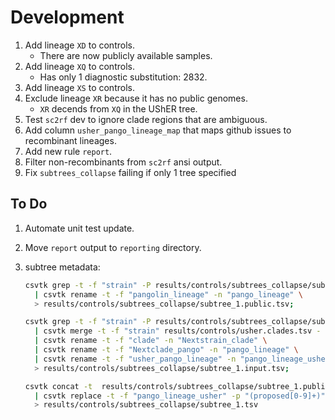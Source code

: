 # Development

1. Add lineage `XD` to controls.
    - There are now publicly available samples.
1. Add lineage `XQ` to controls.
    - Has only 1 diagnostic substitution: 2832.
1. Add lineage `XS` to controls.
1. Exclude lineage `XR` because it has no public genomes.
    - `XR` decends from `XQ` in the UShER tree.
1. Test `sc2rf` dev to ignore clade regions that are ambiguous.
1. Add column `usher_pango_lineage_map` that maps github issues to recombinant lineages.
1. Add new rule `report`.
1. Filter non-recombinants from `sc2rf` ansi output.
1. Fix `subtrees_collapse` failing if only 1 tree specified

## To Do

1. Automate unit test update.
1. Move `report` output to `reporting` directory.
1. subtree metadata:

    ```bash
    csvtk grep -t -f "strain" -P results/controls/subtrees_collapse/subtree_1.txt data/public-latest/metadata.tsv \
      | csvtk rename -t -f "pangolin_lineage" -n "pango_lineage" \
      > results/controls/subtrees_collapse/subtree_1.public.tsv;

    csvtk grep -t -f "strain" -P results/controls/subtrees_collapse/subtree_1.txt results/controls/nextclade.metadata.tsv \
      | csvtk merge -t -f "strain" results/controls/usher.clades.tsv - \
      | csvtk rename -t -f "clade" -n "Nextstrain_clade" \
      | csvtk rename -t -f "Nextclade_pango" -n "pango_lineage" \
      | csvtk rename -t -f "usher_pango_lineage" -n "pango_lineage_usher" \  
      > results/controls/subtrees_collapse/subtree_1.input.tsv;

    csvtk concat -t  results/controls/subtrees_collapse/subtree_1.public.tsv results/controls/subtrees_collapse/subtree_1.input.tsv \
      | csvtk replace -t -f "pango_lineage_usher" -p "(proposed[0-9]+)" -k data/controls/usher_to_pango.tsv -r "{kv}" \
      > results/controls/subtrees_collapse/subtree_1.tsv
    ```
